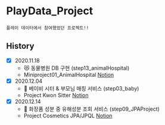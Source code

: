# PlayData_Project

    플레이 데이터에서 참여했었던 프로젝트!!


## History

- [x] 2020.11.18
    - &#128571; 동물병원 DB 구현 (step13_animalHospital)
    - Miniproject01_AnimalHospital  [Notion](https://www.notion.so/75c5281df7dc44da971cb17eab5d9dcf)
- [x] 2020.12.04
    - &#127868; 베이비 시터 & 부모님 매칭 서비스 (step03_baby)
    - Project Kwon Sitter  [Notion]()   
- [x] 2020.12.14
    - &#128132; 화장품 성분 중 유해성분 조회 서비스 (step09_JPAProject)
    - Project Cosmetics JPA/JPQL  [Notion](https://www.notion.so/Project-Kwon-Sitter-f9fe5f9fc7c34f82b42e4b048f02b644)